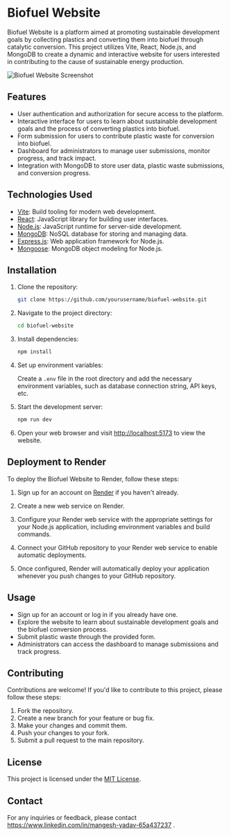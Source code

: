 # Biofuel Website


Biofuel Website is a platform aimed at promoting sustainable development goals by collecting plastics and converting them into biofuel through catalytic conversion. This project utilizes Vite, React, Node.js, and MongoDB to create a dynamic and interactive website for users interested in contributing to the cause of sustainable energy production.

![Biofuel Website Screenshot](/path/to/screenshot.png)

## Features

- User authentication and authorization for secure access to the platform.
- Interactive interface for users to learn about sustainable development goals and the process of converting plastics into biofuel.
- Form submission for users to contribute plastic waste for conversion into biofuel.
- Dashboard for administrators to manage user submissions, monitor progress, and track impact.
- Integration with MongoDB to store user data, plastic waste submissions, and conversion progress.

## Technologies Used

- [Vite](https://vitejs.dev/): Build tooling for modern web development.
- [React](https://reactjs.org/): JavaScript library for building user interfaces.
- [Node.js](https://nodejs.org/): JavaScript runtime for server-side development.
- [MongoDB](https://www.mongodb.com/): NoSQL database for storing and managing data.
- [Express.js](https://expressjs.com/): Web application framework for Node.js.
- [Mongoose](https://mongoosejs.com/): MongoDB object modeling for Node.js.

## Installation

1. Clone the repository:

   ```bash
   git clone https://github.com/yourusername/biofuel-website.git
   ```

2. Navigate to the project directory:

   ```bash
   cd biofuel-website
   ```

3. Install dependencies:

   ```bash
   npm install
   ```

4. Set up environment variables:

   Create a `.env` file in the root directory and add the necessary environment variables, such as database connection string, API keys, etc.

5. Start the development server:

   ```bash
   npm run dev
   ```

6. Open your web browser and visit [http://localhost:5173](http://localhost:5173) to view the website.

## Deployment to Render

To deploy the Biofuel Website to Render, follow these steps:

1. Sign up for an account on [Render](https://render.com/) if you haven't already.

2. Create a new web service on Render.

3. Configure your Render web service with the appropriate settings for your Node.js application, including environment variables and build commands.

4. Connect your GitHub repository to your Render web service to enable automatic deployments.

5. Once configured, Render will automatically deploy your application whenever you push changes to your GitHub repository.

## Usage

- Sign up for an account or log in if you already have one.
- Explore the website to learn about sustainable development goals and the biofuel conversion process.
- Submit plastic waste through the provided form.
- Administrators can access the dashboard to manage submissions and track progress.

## Contributing

Contributions are welcome! If you'd like to contribute to this project, please follow these steps:

1. Fork the repository.
2. Create a new branch for your feature or bug fix.
3. Make your changes and commit them.
4. Push your changes to your fork.
5. Submit a pull request to the main repository.

## License

This project is licensed under the [MIT License](LICENSE).

## Contact

For any inquiries or feedback, please contact <a>https://www.linkedin.com/in/mangesh-yadav-65a437237</a> .
